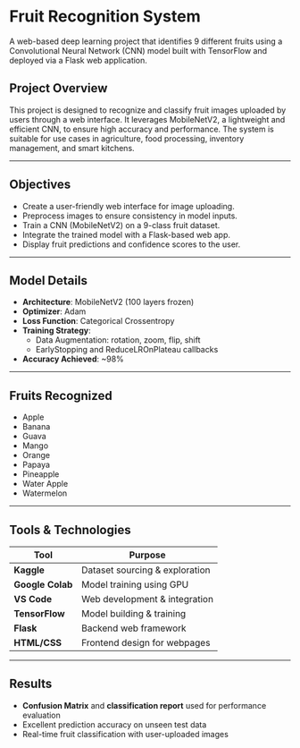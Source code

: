 # Fruit Recognition System

A web-based deep learning project that identifies 9 different fruits using a Convolutional Neural Network (CNN) model built with TensorFlow and deployed via a Flask web application.

## Project Overview

This project is designed to recognize and classify fruit images uploaded by users through a web interface. It leverages MobileNetV2, a lightweight and efficient CNN, to ensure high accuracy and performance. The system is suitable for use cases in agriculture, food processing, inventory management, and smart kitchens.

---

## Objectives

- Create a user-friendly web interface for image uploading.
- Preprocess images to ensure consistency in model inputs.
- Train a CNN (MobileNetV2) on a 9-class fruit dataset.
- Integrate the trained model with a Flask-based web app.
- Display fruit predictions and confidence scores to the user.

---

## Model Details

- **Architecture**: MobileNetV2 (100 layers frozen)
- **Optimizer**: Adam
- **Loss Function**: Categorical Crossentropy
- **Training Strategy**:
  - Data Augmentation: rotation, zoom, flip, shift
  - EarlyStopping and ReduceLROnPlateau callbacks
- **Accuracy Achieved**: ~98%

---

## Fruits Recognized

- Apple
- Banana
- Guava
- Mango
- Orange
- Papaya
- Pineapple
- Water Apple
- Watermelon

---

## Tools & Technologies

| Tool       | Purpose                           |
|------------|-----------------------------------|
| **Kaggle** | Dataset sourcing & exploration    |
| **Google Colab** | Model training using GPU      |
| **VS Code** | Web development & integration     |
| **TensorFlow** | Model building & training       |
| **Flask**   | Backend web framework            |
| **HTML/CSS** | Frontend design for webpages     |

---

## Results

- **Confusion Matrix** and **classification report** used for performance evaluation
- Excellent prediction accuracy on unseen test data
- Real-time fruit classification with user-uploaded images
